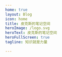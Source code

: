 ```yaml
---
home: true
layout: Blog
icon: home
title: 皮克斯的笔记空间
heroImage: /logo.svg
heroText: 皮克斯的笔记空间
heroFullScreen: true
tagline: 知识就是力量
  
---
```

